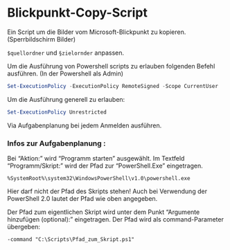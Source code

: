# Blickpunkt-Copy-Script
Ein Script um die Bilder vom Microsoft-Blickpunkt zu kopieren. (Sperrbildschirm Bilder)

`$quellordner` und `§zielornder` anpassen.

Um die Ausführung von Powershell scripts zu erlauben folgenden Befehl ausführen. (In der Powershell als Admin)
```powershell
Set-ExecutionPolicy -ExecutionPolicy RemoteSigned -Scope CurrentUser
```

Um die Ausführung generell zu erlauben:
```powershell
Set-ExecutionPolicy Unrestricted
```

Via Aufgabenplanung bei jedem Anmelden ausführen.

### Infos zur Aufgabenplanung :

Bei “Aktion:” wird “Programm starten” ausgewählt. Im Textfeld “Programm/Skript:” wird der Pfad zur “PowerShell.Exe” eingetragen.

```
%SystemRoot%\system32\WindowsPowerShell\v1.0\powershell.exe
```

Hier darf nicht der Pfad des Skripts stehen! Auch bei Verwendung der PowerShell 2.0 lautet der Pfad wie oben angegeben.

Der Pfad zum eigentlichen Skript wird unter dem Punkt “Argumente hinzufügen (optional):” eingetragen. Der Pfad wird als command-Parameter übergeben:

```
-command "C:\Scripts\Pfad_zum_Skript.ps1"
```
